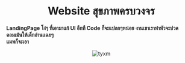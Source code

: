 <h1 align="center"> Website สุขภาพครบวงจร</h1>

**LandingPage โง่ๆ ที่เอามาแก้ UI อีกที Code ก็จะแปลกๆหน่อย**
**งานเขาเราทำหัวจะปวด**<br>
**คอมเม้นให้เด็กอ่านเเฉยๆ**<br>
**แมพก็จะเอา**
<br>
<p align="center"><img align="center" src="https://i.imgur.com/YO1ALAq.png" alt="tyxm" /></p>
